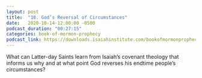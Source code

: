 ```yaml
---
layout: post
title:  "18. God’s Reversal of Circumstances"
date:   2020-10-14-12:00:00 -0500
podcast_duration: "00:27:15"
categories: book-of-mormon-prophecy
podcast_link: https://downloads.isaiahinstitute.com/bookofmormonprophecypodcast/Episode_18_v1.mp3
---
```

What can Latter-day Saints learn from Isaiah’s covenant theology that informs us why and at what point God reverses his endtime people’s circumstances?
